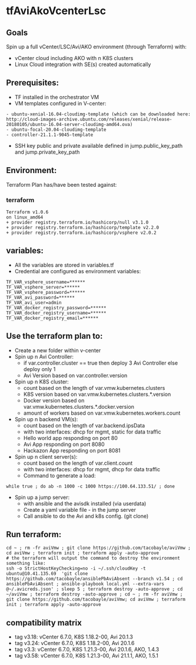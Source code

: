 # tfAviAkoVcenterLsc

## Goals
Spin up a full vCenter/LSC/Avi/AKO environment (through Terraform) with:
- vCenter cloud including AKO with n K8S clusters 
- Linux Cloud integration with SE(s) created automatically

## Prerequisites:
- TF installed in the orchestrator VM
- VM templates configured in V-center:
```
- ubuntu-xenial-16.04-cloudimg-template (which can be downloaded here: http://cloud-images-archive.ubuntu.com/releases/xenial/release-20180105/ubuntu-16.04-server-cloudimg-amd64.ova)
- ubuntu-focal-20.04-cloudimg-template
- controller-21.1.1-9045-template
```
- SSH key public and private available defined in jump.public_key_path and jump.private_key_path



## Environment:

Terraform Plan has/have been tested against:

### terraform

```
Terraform v1.0.6
on linux_amd64
+ provider registry.terraform.io/hashicorp/null v3.1.0
+ provider registry.terraform.io/hashicorp/template v2.2.0
+ provider registry.terraform.io/hashicorp/vsphere v2.0.2
```

## variables:
- All the variables are stored in variables.tf
- Credential are configured as environment variables:
```
TF_VAR_vsphere_username=******
TF_VAR_vsphere_server=******
TF_VAR_vsphere_password=******
TF_VAR_avi_password=******
TF_VAR_avi_user=admin
TF_VAR_docker_registry_password=******
TF_VAR_docker_registry_username=******
TF_VAR_docker_registry_email=******
```

## Use the terraform plan to:
- Create a new folder within v-center
- Spin up n Avi Controller:
  - if var.controller.cluster == true then deploy 3 Avi Controller else deploy only 1
  - Avi Version based on var.controller.version
- Spin up n K8S cluster:
  - count based on the length of var.vmw.kubernetes.clusters
  - K8S version based on var.vmw.kubernetes.clusters.*.version
  - Docker version based on var.vmw.kubernetes.clusters.*.docker.version
  - amount of workers based on var.vmw.kubernetes.workers.count  
- Spin up n backend VM(s):
  - count based on the length of var.backend.ipsData
  - with two interfaces: dhcp for mgmt, static for data traffic
  - Hello world app responding on port 80
  - Avi App responding on port 8080
  - Hackazon App responding on port 8081  
- Spin up n client server(s):
  - count based on the length of var.client.count
  - with two interfaces: dhcp for mgmt, dhcp for data traffic  
  - Command to generate a load:
```shell
while true ; do ab -n 1000 -c 1000 https://100.64.133.51/ ; done
``` 
- Spin up a jump server:
  - with ansible and the avisdk installed (via userdata)
  - Create a yaml variable file - in the jump server
  - Call ansible to do the Avi and k8s config. (git clone)

## Run terraform:
```
cd ~ ; rm -fr aviVmw ; git clone https://github.com/tacobayle/aviVmw ; cd aviVmw ; terraform init ; terraform apply -auto-approve
# the terraform will output the command to destroy the environment something like:
ssh -o StrictHostKeyChecking=no -i ~/.ssh/cloudKey -t ubuntu@10.41.135.69  'git clone https://github.com/tacobayle/ansiblePbAviAbsent --branch v1.54 ; cd ansiblePbAviAbsent ; ansible-playbook local.yml --extra-vars @~/.avicreds.json' ; sleep 5 ; terraform destroy -auto-approve ; cd ~/aviVmw ; terraform destroy -auto-approve ; cd ~ ; rm -fr aviVmw ; git clone https://github.com/tacobayle/aviVmw; cd aviVmw ; terraform init ; terraform apply -auto-approve
```

## compatibility matrix
- tag v3.18: vCenter 6.7.0, K8S 1.18.2-00, Avi 20.1.3
- tag v3.24: vCenter 6.7.0, K8S 1.18.2-00, Avi 20.1.6
- tag v3.3: vCenter 6.7.0, K8S 1.21.3-00, Avi 20.1.6, AKO, 1.4.3
- tag v3.58: vCenter 6.7.0, K8S 1.21.3-00, Avi 21.1.1, AKO, 1.5.1